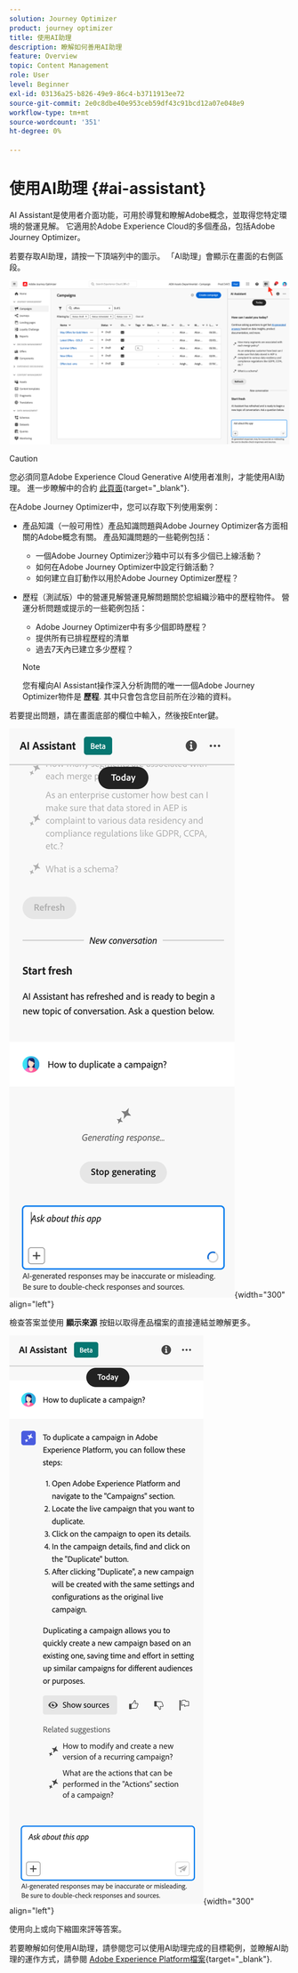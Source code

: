```yaml
---
solution: Journey Optimizer
product: journey optimizer
title: 使用AI助理
description: 瞭解如何善用AI助理
feature: Overview
topic: Content Management
role: User
level: Beginner
exl-id: 03136a25-b826-49e9-86c4-b3711913ee72
source-git-commit: 2e0c8dbe40e953ceb59df43c91bcd12a07e048e9
workflow-type: tm+mt
source-wordcount: '351'
ht-degree: 0%

---
```


# 使用AI助理 {#ai-assistant}

AI Assistant是使用者介面功能，可用於導覽和瞭解Adobe概念，並取得您特定環境的營運見解。 它適用於Adobe Experience Cloud的多個產品，包括Adobe Journey Optimizer。

若要存取AI助理，請按一下頂端列中的圖示。 「AI助理」會顯示在畫面的右側區段。

![](assets/do-not-localize/ai-assistant-open.png)


>[!CAUTION]
>
>您必須同意Adobe Experience Cloud Generative AI使用者准則，才能使用AI助理。 進一步瞭解中的合約 [此頁面](https://experienceleague.adobe.com/en/docs/experience-platform/landing/platform-ui/ai-assistant){target="_blank"}.

在Adobe Journey Optimizer中，您可以存取下列使用案例：

* 產品知識（一般可用性）產品知識問題與Adobe Journey Optimizer各方面相關的Adobe概念有關。 產品知識問題的一些範例包括：

   * 一個Adobe Journey Optimizer沙箱中可以有多少個已上線活動？
   * 如何在Adobe Journey Optimizer中設定行銷活動？
   * 如何建立自訂動作以用於Adobe Journey Optimizer歷程？


* 歷程（測試版）中的營運見解營運見解問題關於您組織沙箱中的歷程物件。 營運分析問題或提示的一些範例包括：

   * Adobe Journey Optimizer中有多少個即時歷程？
   * 提供所有已排程歷程的清單
   * 過去7天內已建立多少歷程？

  >[!NOTE]
  >
  >您有權向AI Assistant操作深入分析詢問的唯一一個Adobe Journey Optimizer物件是 **歷程**. 其中只會包含您目前所在沙箱的資料。


若要提出問題，請在畫面底部的欄位中輸入，然後按Enter鍵。

![](assets/do-not-localize/ai-assistant-ask.png){width="300" align="left"}

檢查答案並使用 **顯示來源** 按鈕以取得產品檔案的直接連結並瞭解更多。

![](assets/do-not-localize/ai-assistant-answer.png){width="300" align="left"}

使用向上或向下縮圖來評等答案。

若要瞭解如何使用AI助理，請參閱您可以使用AI助理完成的目標範例，並瞭解AI助理的運作方式，請參閱 [Adobe Experience Platform檔案](https://experienceleague.adobe.com/en/docs/experience-platform/landing/platform-ui/ai-assistant){target="_blank"}.
